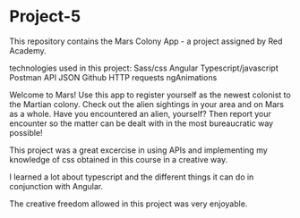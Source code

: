 # Project-5

This repository contains the Mars Colony App - a project assigned by Red Academy.

technologies used in this project:
Sass/css    Angular   Typescript/javascript    Postman   API   JSON    Github    HTTP requests    ngAnimations

Welcome to Mars!  Use this app to register yourself as the newest colonist to the Martian colony.  Check out the alien sightings in your area and on Mars as a whole.  Have you encountered an alien, yourself?  Then report your encounter so the matter can be dealt with in the most bureaucratic way possible!

This project was a great excercise in using APIs and implementing my knowledge of css obtained in this course in a creative way.

I learned a lot about typescript and the different things it can do in conjunction with Angular.

The creative freedom allowed in this project was very enjoyable.
